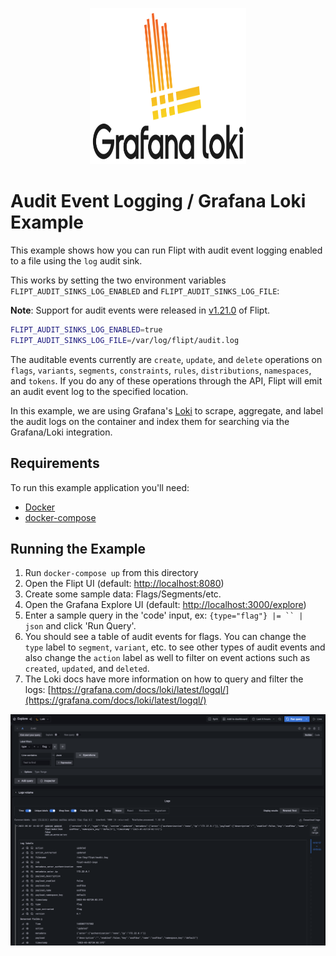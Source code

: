 <p align="center">
    <img src="../images/logos/loki.svg" alt="Grafana Loki" width=250 height=250 />
</p>

# Audit Event Logging / Grafana Loki Example

This example shows how you can run Flipt with audit event logging enabled to a file using the `log` audit sink.

This works by setting the two environment variables `FLIPT_AUDIT_SINKS_LOG_ENABLED` and `FLIPT_AUDIT_SINKS_LOG_FILE`:

**Note**: Support for audit events were released in [v1.21.0](https://github.com/flipt-io/flipt/releases/tag/v1.21.0) of Flipt.

```bash
FLIPT_AUDIT_SINKS_LOG_ENABLED=true
FLIPT_AUDIT_SINKS_LOG_FILE=/var/log/flipt/audit.log
```

The auditable events currently are `create`, `update`, and `delete` operations on `flags`, `variants`, `segments`, `constraints`, `rules`, `distributions`, `namespaces`, and `tokens`. If you do any of these operations through the API, Flipt will emit an audit event log to the specified location.

In this example, we are using Grafana's [Loki](https://grafana.com/docs/loki/latest/) to scrape, aggregate, and label the audit logs on the container and index them for searching via the Grafana/Loki integration. 

## Requirements

To run this example application you'll need:

* [Docker](https://docs.docker.com/install/)
* [docker-compose](https://docs.docker.com/compose/install/)

## Running the Example

1. Run `docker-compose up` from this directory
1. Open the Flipt UI (default: [http://localhost:8080](http://localhost:8080))
1. Create some sample data: Flags/Segments/etc.
1. Open the Grafana Explore UI (default: [http://localhost:3000/explore](http://localhost:3000/explore))
1. Enter a sample query in the 'code' input, ex: `{type="flag"} |= `` | json` and click 'Run Query'.
1. You should see a table of audit events for flags. You can change the `type` label to `segment`, `variant`, etc. to see other types of audit events and also change the `action` label as well to filter on event actions such as `created`, `updated`, and `deleted`.
1. The Loki docs have more information on how to query and filter the logs: [https://grafana.com/docs/loki/latest/logql/](https://grafana.com/docs/loki/latest/logql/)

!['Audit Events/Loki Example'](../images/loki.png)
